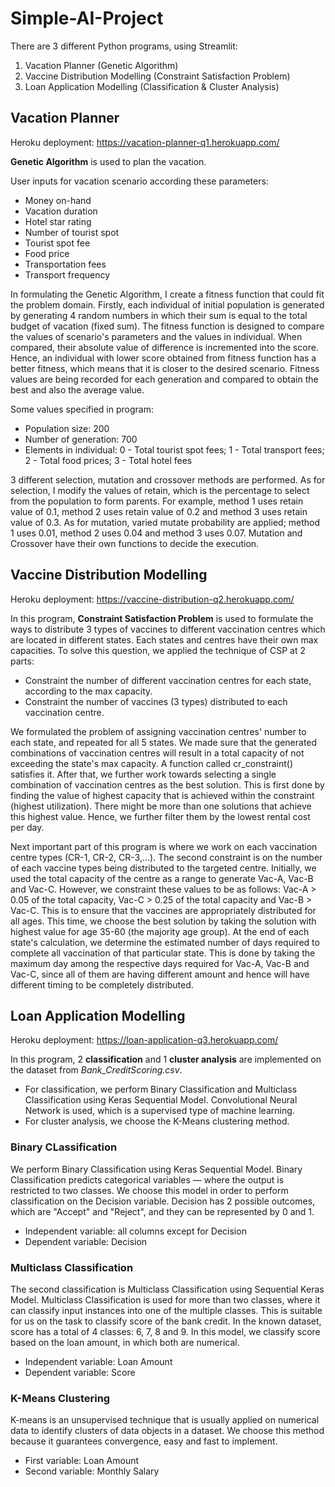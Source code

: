 # Simple-AI-Project

There are 3 different Python programs, using Streamlit:
1. Vacation Planner (Genetic Algorithm)
2. Vaccine Distribution Modelling (Constraint Satisfaction Problem)
3. Loan Application Modelling (Classification & Cluster Analysis)

## Vacation Planner

Heroku deployment: https://vacation-planner-q1.herokuapp.com/

**Genetic Algorithm** is used to plan the vacation.

User inputs for vacation scenario according these parameters:
- Money on-hand
- Vacation duration
- Hotel star rating
- Number of tourist spot
- Tourist spot fee
- Food price
- Transportation fees
- Transport frequency

In formulating the Genetic Algorithm, I create a fitness function that could fit the problem domain. Firstly, each individual of initial population is generated by generating 4 random numbers in which their sum is equal to the total budget of vacation (fixed sum). The fitness function is designed to compare the values of scenario's parameters and the values in individual. When compared, their absolute value of difference is incremented into the score. Hence, an individual with lower score obtained from fitness function has a better fitness, which means that it is closer to the desired scenario. Fitness values are being recorded for each generation and compared to obtain the best and also the average value.

Some values specified in program:
- Population size: 200
- Number of generation: 700
- Elements in individual: 0 - Total tourist spot fees; 1 - Total transport fees; 2 - Total food prices; 3 - Total hotel fees

3 different selection, mutation and crossover methods are performed. As for selection, I modify the values of retain, which is the percentage to select from the population to form parents. For example, method 1 uses retain value of 0.1, method 2 uses retain value of 0.2 and method 3 uses retain value of 0.3. As for mutation, varied mutate probability are applied; method 1 uses 0.01, method 2 uses 0.04 and method 3 uses 0.07. Mutation and Crossover have their own functions to decide the execution. 

## Vaccine Distribution Modelling

Heroku deployment: https://vaccine-distribution-q2.herokuapp.com/

In this program, **Constraint Satisfaction Problem** is used to formulate the ways to distribute 3 types of vaccines to different vaccination centres which are located in different states. Each states and centres have their own max capacities. To solve this question, we applied the technique of CSP at 2 parts:
- Constraint the number of different vaccination centres for each state, according to the max capacity.
- Constraint the number of vaccines (3 types) distributed to each vaccination centre.

We formulated the problem of assigning vaccination centres' number to each state, and repeated for all 5 states. We made sure that the generated combinations of vaccination centres will result in a total capacity of not exceeding the state's max capacity. A function called cr_constraint() satisfies it. After that, we further work towards selecting a single combination of vaccination centres as the best solution. This is first done by finding the value of highest capacity that is achieved within the constraint (highest utilization). There might be more than one solutions that achieve this highest value. Hence, we further filter them by the lowest rental cost per day.

Next important part of this program is where we work on each vaccination centre types (CR-1, CR-2, CR-3,...). The second constraint is on the number of each vaccine types being distributed to the targeted centre. Initially, we used the total capacity of the centre as a range to generate Vac-A, Vac-B and Vac-C. However, we constraint these values to be as follows: Vac-A > 0.05 of the total capacity, Vac-C > 0.25 of the total capacity and Vac-B > Vac-C. This is to ensure that the vaccines are appropriately distributed for all ages. This time, we choose the best solution by taking the solution with highest value for age 35-60 (the majority age group). At the end of each state's calculation, we determine the estimated number of days required to complete all vaccination of that particular state. This is done by taking the maximum day among the respective days required for Vac-A, Vac-B and Vac-C, since all of them are having different amount and hence will have different timing to be completely distributed.

## Loan Application Modelling

Heroku deployment: https://loan-application-q3.herokuapp.com/

In this program, 2 **classification** and 1 **cluster analysis** are implemented on the dataset from *Bank_CreditScoring.csv*.
- For classification, we perform Binary Classification and Multiclass Classification using Keras Sequential Model. Convolutional Neural Network is used, which is a supervised type of machine learning.
- For cluster analysis, we choose the K-Means clustering method.

### Binary CLassification

We perform Binary Classification using Keras Sequential Model. Binary Classification predicts categorical variables — where the output is restricted to two classes. We choose this model in order to perform classification on the Decision variable. Decision has 2 possible outcomes, which are "Accept" and "Reject", and they can be represented by 0 and 1.
- Independent variable: all columns except for Decision
- Dependent variable: Decision

### Multiclass Classification

The second classification is Multiclass Classification using Sequential Keras Model. Multiclass Classification is used for more than two classes, where it can classify input instances into one of the multiple classes. This is suitable for us on the task to classify score of the bank credit. In the known dataset, score has a total of 4 classes: 6, 7, 8 and 9. In this model, we classify score based on the loan amount, in which both are numerical.
- Independent variable: Loan Amount
- Dependent variable: Score

### K-Means Clustering

K-means is an unsupervised technique that is usually applied on numerical data to identify clusters of data objects in a dataset. We choose this method because it guarantees convergence, easy and fast to implement.
- First variable: Loan Amount
- Second variable: Monthly Salary
